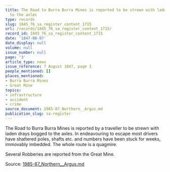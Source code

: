 ```yaml
---
title: The Road to Burra Burra Mines is reported to be strewn with laden drays bogged
  to the axles
type: records
slug: 1845_76_sa_register_content_1715
url: /records/1845_76_sa_register_content_1715/
record_id: 1845_76_sa_register_content_1715
date: '1847-08-07'
date_display: null
volume: null
issue_number: null
page: '3'
article_type: news
issue_reference: 7 August 1847, page 3
people_mentioned: []
places_mentioned:
- Burra Burra Mines
- Great Mine
topics:
- infrastructure
- accident
- crime
source_document: 1985-87_Northern__Argus.md
publication_slug: sa-register
---
```


The Road to Burra Burra Mines is reported by a traveller to be strewn with laden drays bogged to the axles.  In endeavouring to escape most drivers have shattered poles, shafts etc. and numbers have been stuck for weeks, immovably imbedded.  The whole route is a quagmire.

Several Robberies are reported from the Great Mine.

Source: [1985-87_Northern__Argus.md](/downloads/markdown/1985-87_Northern__Argus.md)
